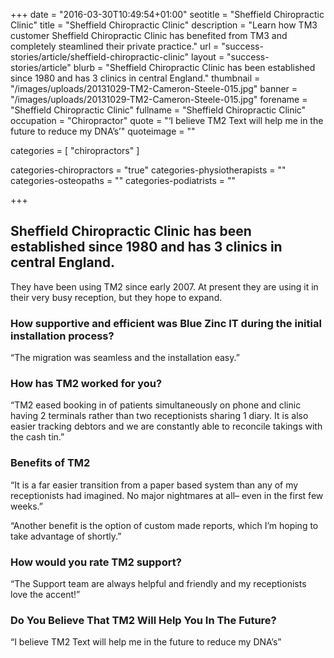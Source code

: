+++
date = "2016-03-30T10:49:54+01:00"
seotitle = "Sheffield Chiropractic Clinic"
title = "Sheffield Chiropractic Clinic"
description = "Learn how TM3 customer Sheffield Chiropractic Clinic has benefited from TM3 and completely steamlined their private practice."
url = "success-stories/article/sheffield-chiropractic-clinic"
layout = "success-stories/article"
blurb = "Sheffield Chiropractic Clinic has been established since 1980 and has 3 clinics in central England."
thumbnail = "/images/uploads/20131029-TM2-Cameron-Steele-015.jpg"
banner = "/images/uploads/20131029-TM2-Cameron-Steele-015.jpg"
forename = "Sheffield Chiropractic Clinic"
fullname = "Sheffield Chiropractic Clinic"
occupation = "Chiropractor"
quote = "‘I believe TM2 Text will help me in the future to reduce my DNA’s’"
quoteimage = ""

categories = [ "chiropractors" ]

categories-chiropractors = "true"
categories-physiotherapists = ""
categories-osteopaths = ""
categories-podiatrists = ""

+++

<h2>Sheffield Chiropractic Clinic has been established since 1980 and has 3 clinics in central England.</h2>

 They have been using TM2 since early 2007. At present they are using it in their very busy reception, but they hope to expand.

<h3>How supportive and efficient was Blue Zinc IT during the initial installation process?</h3>

“The migration was seamless and the installation easy.”

<h3>How has TM2 worked for you?</h3>

“TM2 eased booking in of patients simultaneously on phone and clinic having 2 terminals rather than two receptionists sharing 1 diary. It is also easier tracking debtors and we are constantly able to reconcile takings with the cash tin.”

<h3>Benefits of TM2</h3>

“It is a far easier transition from a paper based system than any of my receptionists had imagined. No major nightmares at all– even in the first few weeks.”

“Another benefit is the option of custom made reports, which I’m hoping to take advantage of shortly.”

<h3>How would you rate TM2 support?</h3>

“The Support team are always helpful and friendly and my receptionists love the accent!”

<h3>Do You Believe That TM2 Will Help You In The Future?</h3>

“I believe TM2 Text will help me in the future to reduce my DNA’s”